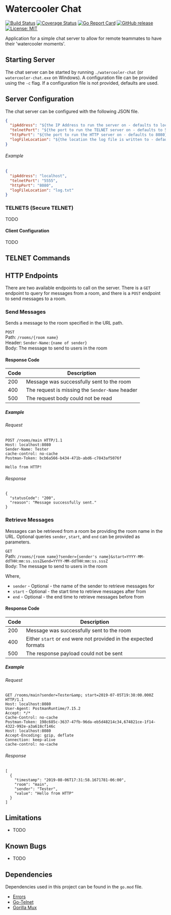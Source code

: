 # Watercooler Chat
[![Build Status](https://travis-ci.org/Piszmog/watercooler-chat.svg?branch=develop)](https://travis-ci.org/Piszmog/watercooler-chat)
[![Coverage Status](https://coveralls.io/repos/github/Piszmog/watercooler-chat/badge.svg?branch=develop)](https://coveralls.io/github/Piszmog/watercooler-chat?branch=develop)
[![Go Report Card](https://goreportcard.com/badge/github.com/Piszmog/watercooler-chat)](https://goreportcard.com/report/github.com/Piszmog/watercooler-chat)
[![GitHub release](https://img.shields.io/github/release/Piszmog/watercooler-chat.svg)](https://github.com/Piszmog/watercooler-chat/releases/latest)
[![License: MIT](https://img.shields.io/badge/License-MIT-yellow.svg)](https://opensource.org/licenses/MIT)

Application for a simple chat server to allow for remote teammates to have their 'watercooler moments'.

## Starting Server
The chat server can be started by running `./watercooler-chat` (or `watercooler-chat.exe` on Windows). A configuration file 
can be provided using the `-c` flag. If a configuration file is not provided, defaults are used.

## Server Configuration
The chat server can be configured with the following JSON file. 

```json
{
  "ipAddress": "${the IP Address to run the server on - defaults to localhost}",
  "telnetPort": "${the port to run the TELNET server on - defaults to 5555}",
  "httpPort": "${the port to run the HTTP server on - defaults to 8080}",
  "logFileLocation": "${the location the log file is written to - defaults to {workingDirectory}/log.txt}"
}
```

###### Example
```json
{
  "ipAddress": "localhost",
  "telnetPort": "5555",
  "httpPort": "8080",
  "logFileLocation": "log.txt"
}
```

### TELNETS (Secure TELNET)
TODO

#### Client Configuration
TODO

## TELNET Commands

## HTTP Endpoints
There are two available endpoints to call on the server. There is a `GET` endpoint to query for messages from a room, and 
there is a `POST` endpoint to send messages to a room.

### Send Messages
Sends a message to the room specified in the URL path.

`POST`  
Path: `/rooms/{room name}`  
Header: `Sender-Name:{name of sender}`  
Body: The message to send to users in the room

#### Response Code
| Code | Description |
|---|---|
| 200 | Message was successfully sent to the room |
| 400 | The request is missing the `Sender-Name` header |
| 500 | The request body could not be read |

##### Example
###### Request
```text
POST /rooms/main HTTP/1.1
Host: localhost:8080
Sender-Name: Tester
cache-control: no-cache
Postman-Token: bcb6a566-b434-471b-abd6-c7843af5076f

Hello from HTTP!
```

###### Response
```text
{
  "statusCode": "200",
  "reason": "Message successfully sent."
}
```

### Retrieve Messages
Messages can be retrieved from a room be providing the room name in the URL. Optional queries `sender`, `start`, and `end` 
can be provided as parameters.

`GET`  
Path: `/rooms/{room name}?sender={sender's name}&start=YYYY-MM-ddTHH:mm:ss.sssZ&end=YYYY-MM-ddTHH:mm:ss.sssZ`  
Body: The message to send to users in the room

Where,
* `sender` - Optional - the name of the sender to retrieve messages for
* `start` - Optional - the start time to retrieve messages after from
* `end` - Optional - the end time to retrieve messages before from

#### Response Code
| Code | Description |
|---|---|
| 200 | Message was successfully sent to the room |
| 400 | Either `start` or `end` were not provided in the expected formats |
| 500 | The response payload could not be sent |

##### Example
###### Request
```text
GET /rooms/main?sender=Tester&amp; start=2019-07-05T19:38:00.000Z HTTP/1.1
Host: localhost:8080
User-Agent: PostmanRuntime/7.15.2
Accept: */*
Cache-Control: no-cache
Postman-Token: 198c685c-3637-47fb-96da-eb5d48214c34,674821ce-1f14-4322-992e-a3a618cf146c
Host: localhost:8080
Accept-Encoding: gzip, deflate
Connection: keep-alive
cache-control: no-cache
```

###### Response
```text
[
  {
    "timestamp": "2019-08-06T17:31:58.1671781-06:00",
    "room": "main",
    "sender": "Tester",
    "value": "Hello from HTTP"
  }
]
```

## Limitations
* TODO

## Known Bugs
* TODO

## Dependencies
Dependencies used in this project can be found in the `go.mod` file.

* [Errors](https://github.com/pkg/errors)
* [Go-Telnet](https://github.com/reiver/go-telnet)
* [Gorilla Mux](https://github.com/gorilla/mux) 
